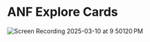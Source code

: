 # ANF Explore Cards

![Screen Recording 2025-03-10 at 9 50120 PM](https://github.com/user-attachments/assets/c7e303b8-97be-4141-9969-f6352780ffd4)
